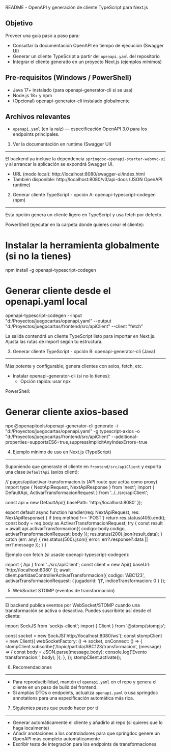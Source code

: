 README - OpenAPI y generación de cliente TypeScript para Next.js

Objetivo
--------
Proveer una guía paso a paso para:
- Consultar la documentación OpenAPI en tiempo de ejecución (Swagger UI)
- Generar un cliente TypeScript a partir del `openapi.yaml` del repositorio
- Integrar el cliente generado en un proyecto Next.js (ejemplos mínimos)

Pre-requisitos (Windows / PowerShell)
------------------------------------
- Java 17+ instalado (para openapi-generator-cli si se usa)
- Node.js 18+ y npm
- (Opcional) openapi-generator-cli instalado globalmente

Archivos relevantes
-------------------
- `openapi.yaml` (en la raíz) — especificación OpenAPI 3.0 para los endpoints principales.

1) Ver la documentación en runtime (Swagger UI)
----------------------------------------------
El backend ya incluye la dependencia `springdoc-openapi-starter-webmvc-ui` y al arrancar la aplicación se expondrá Swagger UI.

- URL (modo local): http://localhost:8080/swagger-ui/index.html
- También disponible: http://localhost:8080/v3/api-docs (JSON OpenAPI runtime)

2) Generar cliente TypeScript - opción A: openapi-typescript-codegen (npm)
------------------------------------------------------------------------
Esta opción genera un cliente ligero en TypeScript y usa fetch por defecto.

PowerShell (ejecutar en la carpeta donde quieres crear el cliente):

# Instalar la herramienta globalmente (si no la tienes)
npm install -g openapi-typescript-codegen

# Generar cliente desde el openapi.yaml local
openapi-typescript-codegen --input "d:/Proyectos/juegocartas/openapi.yaml" --output "d:/Proyectos/juegocartas/frontend/src/apiClient" --client "fetch"

La salida contendrá un cliente TypeScript listo para importar en Next.js. Ajusta las rutas de import según tu estructura.

3) Generar cliente TypeScript - opción B: openapi-generator-cli (Java)
--------------------------------------------------------------------
Más potente y configurable; genera clientes con axios, fetch, etc.

- Instalar openapi-generator-cli (si no lo tienes):
  - Opción rápida: usar npx

PowerShell:

# Generar cliente axios-based
npx @openapitools/openapi-generator-cli generate -i "d:/Proyectos/juegocartas/openapi.yaml" -g typescript-axios -o "d:/Proyectos/juegocartas/frontend/src/apiClient" --additional-properties=supportsES6=true,suppressImplicitAnyIndexErrors=true

4) Ejemplo mínimo de uso en Next.js (TypeScript)
-----------------------------------------------
Suponiendo que generaste el cliente en `frontend/src/apiClient` y exporta una clase `DefaultApi` (axios client):

// pages/api/activar-transformacion.ts (API route que actúa como proxy)
import type { NextApiRequest, NextApiResponse } from 'next';
import { DefaultApi, ActivarTransformacionRequest } from '../../src/apiClient';

const api = new DefaultApi({ basePath: 'http://localhost:8080' });

export default async function handler(req: NextApiRequest, res: NextApiResponse) {
  if (req.method !== 'POST') return res.status(405).end();
  const body = req.body as ActivarTransformacionRequest;
  try {
    const result = await api.activarTransformacion({ codigo: body.codigo, activarTransformacionRequest: body });
    res.status(200).json(result.data);
  } catch (err: any) {
    res.status(500).json({ error: err?.response?.data || err?.message });
  }
}

Ejemplo con fetch (si usaste openapi-typescript-codegen):

import { Api } from '../src/apiClient';
const client = new Api({ baseUrl: 'http://localhost:8080' });
await client.partidasControllerActivarTransformacion({ codigo: 'ABC123', activarTransformacionRequest: { jugadorId: 'j1', indiceTransformacion: 0 } });

5) WebSocket STOMP (eventos de transformación)
-----------------------------------------------
El backend publica eventos por WebSocket/STOMP cuando una transformación se activa o desactiva. Puedes suscribirte así desde el cliente:

import SockJS from 'sockjs-client';
import { Client } from '@stomp/stompjs';

const socket = new SockJS('http://localhost:8080/ws');
const stompClient = new Client({
  webSocketFactory: () => socket,
  onConnect: () => {
    stompClient.subscribe('/topic/partida/ABC123/transformacion', (message) => {
      const body = JSON.parse(message.body);
      console.log('Evento transformacion:', body);
    });
  },
});
stompClient.activate();

6) Recomendaciones
-------------------
- Para reproducibilidad, mantén el `openapi.yaml` en el repo y genera el cliente en un paso de build del frontend.
- Si amplías DTOs o endpoints, actualiza `openapi.yaml` o usa springdoc annotations para una especificación automática más rica.

7) Siguientes pasos que puedo hacer por ti
-----------------------------------------
- Generar automáticamente el cliente y añadirlo al repo (si quieres que lo haga localmente)
- Añadir anotaciones a los controladores para que springdoc genere un OpenAPI más completo automáticamente
- Escribir tests de integración para los endpoints de transformaciones

